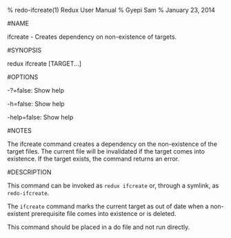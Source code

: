 % redo-ifcreate(1) Redux User Manual 
% Gyepi Sam
% January 23, 2014 

<!-- DO NOT EDIT -- Autogenerated file -->


#NAME

ifcreate - Creates dependency on non-existence of targets.

#SYNOPSIS

redux ifcreate [TARGET...]

#OPTIONS

  -?=false: Show help

  -h=false: Show help

  -help=false: Show help



#NOTES


The ifcreate command creates a dependency on the non-existence of the target files.
The current file will be invalidated if the target comes into existence.
If the target exists, the command returns an error.


#DESCRIPTION

This command can be invoked as `redux ifcreate` or, through a symlink, as `redo-ifcreate`.

The `ifcreate` command marks the current target as out of date when a
non-existent prerequisite file comes into existence or is deleted.

This command should be placed in a do file and not run directly.
